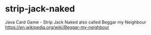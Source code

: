 # strip-jack-naked
Java Card Game - Strip Jack Naked also called Beggar my Neighbour https://en.wikipedia.org/wiki/Beggar-my-neighbour
